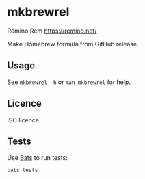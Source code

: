 # mkbrewrel

Rémino Rem <https://remino.net/>

Make Homebrew formula from GitHub release.

## Usage

See `mkbrewrel -h` or `man mkbrewrel` for help.

## Licence

ISC licence.

## Tests

Use [Bats](https://github.com/bats-core/bats-core) to run tests:

```sh
bats tests
```
